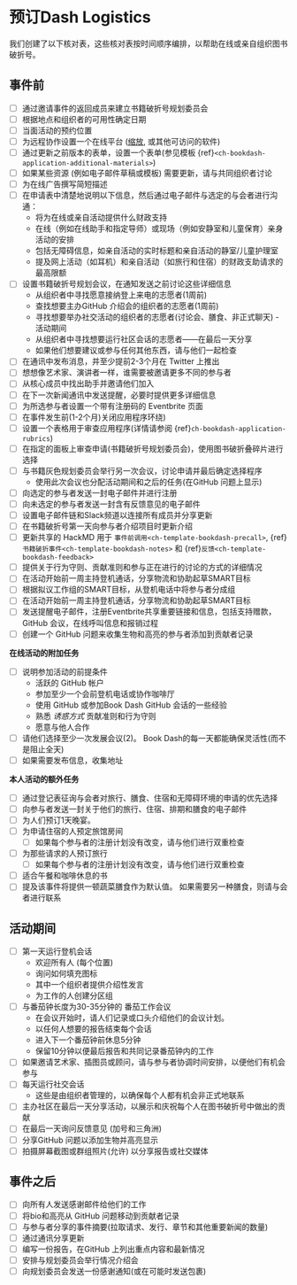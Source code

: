 # 预订Dash Logistics

我们创建了以下核对表，这些核对表按时间顺序编排，以帮助在线或亲自组织图书破折号。

## 事件前

- [ ] 通过邀请事件的返回成员来建立书籍破折号规划委员会
- [ ] 根据地点和组织者的可用性确定日期
- [ ] 当面活动的预约位置
- [ ] 为远程协作设置一个在线平台 ([缩放](https://zoom.us/), 或其他可访问的软件)
- [ ] 通过更新之前版本的表单，设置一个表单(参见模板 {ref}`<ch-bookdash-application-additional-materials>`)
- [ ] 如果某些资源 (例如电子邮件草稿或模板) 需要更新，请与共同组织者讨论
- [ ] 为在线广告撰写简短描述
- [ ] 在申请表中清楚地说明以下信息，然后通过电子邮件与选定的与会者进行沟通：
  * 将为在线或亲自活动提供什么财政支持
  * 在线（例如在线助手和指定导师）或现场（例如安静室和儿童保育）亲身活动的安排
  * 包括无障碍信息，如亲自活动的实时标题和亲自活动的静室/儿童护理室
  * 提及网上活动（如耳机）和亲自活动（如旅行和住宿）的财政支助请求的最高限额
- [ ] 设置书籍破折号规划会议，在通知发送之前讨论这些详细信息
  * 从组织者中寻找愿意接纳登上来电的志愿者(1周前)
  * 查找想要主办GitHub 介绍会的组织者的志愿者(1周前)
  * 寻找想要举办社交活动的组织者的志愿者(讨论会、膳食、非正式聊天) - 活动期间
  * 从组织者中寻找想要运行社区会话的志愿者――在最后一天分享
  * 如果他们想要建议或参与任何其他东西，请与他们一起检查
- [ ] 在通讯中发布消息，并至少提前2-3个月在 Twitter 上推出
- [ ] 想想像艺术家、演讲者一样，谁需要被邀请更多不同的参与者
- [ ] 从核心成员中找出助手并邀请他们加入
- [ ] 在下一次新闻通讯中发送提醒，必要时提供更多详细信息
- [ ] 为所选参与者设置一个带有注册码的 Eventbrite 页面
- [ ] 在事件发生前(1-2个月)关闭应用程序环绕)
- [ ] 设置一个表格用于审查应用程序(详情请参阅 {ref}`ch-bookdash-application-rubrics`)
- [ ] 在指定的面板上审查申请(书籍破折号规划委员会)，使用图书破折叠碎片进行选择
- [ ] 与书籍灰色规划委员会举行另一次会议，讨论申请并最后确定选择程序
  * 使用此次会议也分配活动期间和之后的任务(在GitHub 问题上显示)
- [ ] 向选定的参与者发送一封电子邮件并进行注册
- [ ] 向未选定的参与者发送一封含有反馈意见的电子邮件
- [ ] 设置电子邮件链和Slack频道以连接所有成员并分享更新
- [ ] 在书籍破折号第一天向参与者介绍项目时更新介绍
- [ ] 更新共享的 HackMD 用于 `事件前调用<ch-template-bookdash-precall>`, {ref}`书籍破折事件<ch-template-bookdash-notes>` 和 {ref}`反馈<ch-template-bookdash-feedback>`
- [ ] 提供关于行为守则、贡献准则和参与正在进行的讨论的方式的详细情况
- [ ] 在活动开始前一周主持登机通话，分享物流和协助起草SMART目标
- [ ] 根据拟议工作组的SMART目标，从登机电话中将参与者分成组
- [ ] 在活动开始前一周主持登机通话，分享物流和协助起草SMART目标
- [ ] 发送提醒电子邮件，注册Eventbrite共享重要链接和信息，包括支持赠款， GitHub 会议，在线呼叫信息和报销过程
- [ ] 创建一个 GitHub 问题来收集生物和高亮的参与者添加到贡献者记录

**在线活动的附加任务**

- [ ] 说明参加活动的前提条件
  * 活跃的 GitHub 帐户
  * 参加至少一个会前登机电话或协作咖啡厅
  * 使用 GitHub 或参加Book Dash GitHub 会话的一些经验
  * 熟悉 _诱惑方式_ 贡献准则和行为守则
  * 愿意与他人合作
- [ ] 请他们选择至少一次发展会议(2)。 Book Dash的每一天都能确保灵活性(而不是阻止全天)
- [ ] 如果需要发布信息，收集地址

**本人活动的额外任务**

- [ ] 通过登记表征询与会者对旅行、膳食、住宿和无障碍环境的申请的优先选择
- [ ] 向参与者发送一封关于他们的旅行、住宿、排期和膳食的电子邮件
- [ ] 为人们预订1天晚宴。
- [ ] 为申请住宿的人预定旅馆房间
  - [ ] 如果每个参与者的注册计划没有改变，请与他们进行双重检查
- [ ] 为那些请求的人预订旅行
  - [ ] 如果每个参与者的注册计划没有改变，请与他们进行双重检查
- [ ] 适合午餐和咖啡休息的书
- [ ] 提及该事件将提供一顿蔬菜膳食作为默认值。 如果需要另一种膳食，则请与会者进行联系

## 活动期间

- [ ] 第一天运行登机会话
  * 欢迎所有人 (每个位置)
  * 询问如何填充图标
  * 其中一个组织者提供介绍性发言
  * 为工作的人创建分区组
- [ ] 与番茄钟长度为30-35分钟的 番茄工作会议
  * 在会议开始时，请人们记录或口头介绍他们的会议计划。
  * 以任何人想要的报告结束每个会话
  * 进入下一个番茄钟前休息5分钟
  * 保留10分钟以便最后报告和共同记录番茄钟内的工作
- [ ] 如果邀请艺术家、插图员或顾问，请与参与者协调时间安排，以便他们有机会参与
- [ ] 每天运行社交会话
  * 这些是由组织者管理的，以确保每个人都有机会非正式地联系
- [ ] 主办社区在最后一天分享活动，以展示和庆祝每个人在图书破折号中做出的贡献
- [ ] 在最后一天询问反馈意见 (加号和三角洲)
- [ ] 分享GitHub 问题以添加生物并高亮显示
- [ ] 拍摄屏幕截图或群组照片(允许) 以分享报告或社交媒体

## 事件之后

- [ ] 向所有人发送感谢邮件给他们的工作
- [ ] 将bio和高亮从 GitHub 问题移动到贡献者记录
- [ ] 与参与者分享的事件摘要(拉取请求、发行、章节和其他重要新闻的数量)
- [ ] 通过通讯分享更新
- [ ] 编写一份报告，在GitHub 上列出重点内容和最新情况
- [ ] 安排与规划委员会举行情况介绍会
- [ ] 向规划委员会发送一份感谢通知(或在可能时发送包裹)
